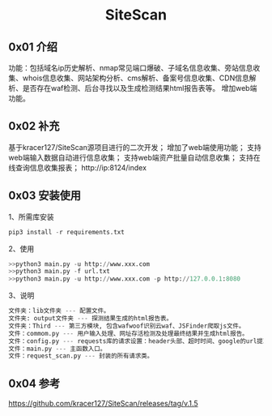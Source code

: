 <h1 align="center" >SiteScan</h1>



## 0x01 介绍

功能：包括域名ip历史解析、nmap常见端口爆破、子域名信息收集、旁站信息收集、whois信息收集、网站架构分析、cms解析、备案号信息收集、CDN信息解析、是否存在waf检测、后台寻找以及生成检测结果html报告表等。
增加web端功能。

## 0x02 补充
基于kracer127/SiteScan源项目进行的二次开发；
增加了web端使用功能；
支持web端输入数据自动进行信息收集；
支持web端资产批量自动信息收集；
支持在线查询信息收集报表；
http://ip:8124/index

## 0x03 安装使用

1、所需库安装

```python
pip3 install -r requirements.txt
```

2、使用

```python
>>python3 main.py -u http://www.xxx.com
>>python3 main.py -f url.txt
>>python3 main.py -u http://www.xxx.com -p http://127.0.0.1:8080
```

3、说明

```python
文件夹：lib文件夹 --- 配置文件。
文件夹: output文件夹 --- 探测结果生成的html报告表。
文件夹：Third --- 第三方模块, 包含wafwoof识别云waf、JSFinder爬取js文件。
文件：commom.py --- 用户输入处理、网址存活检测及处理最终结果并生成html报告。
文件：config.py --- requests库的请求设置：header头部、超时时间、google的url提取量、网络错误尝试次数、重定向和代理设置，以及定义扫描的端口。
文件：main.py --- 主函数入口。
文件：request_scan.py --- 封装的所有请求类。
```



## 0x04 参考
https://github.com/kracer127/SiteScan/releases/tag/v.1.5 
